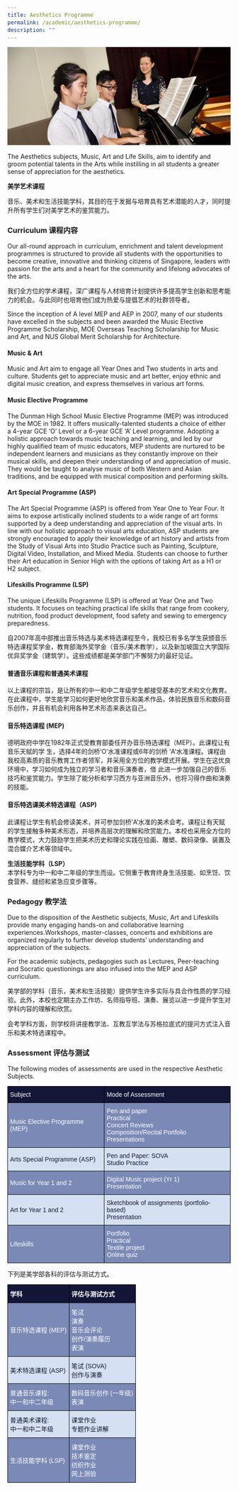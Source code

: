 ```yaml
---
title: Aesthetics Programme
permalink: /academic/aesthetics-programme/
description: ""
---
```

![](/images/Homepage/masthead-academic-aesthetics.jpg)

The Aesthetics subjects, Music, Art and Life Skills, aim to identify and groom potential talents in the Arts while instilling in all students a greater sense of appreciation for the aesthetics.

**美学艺术课程**

音乐、美术和生活技能学科，其目的在于发掘与培育具有艺术潜能的人才，同时提升所有学生们对美学艺术的鉴赏能力。

### **Curriculum 课程内容**

Our all-round approach in curriculum, enrichment and talent development programmes is structured to provide all students with the opportunities to become creative, innovative and thinking citizens of Singapore, leaders with passion for the arts and a heart for the community and lifelong advocates of the arts.

我们全方位的学术课程，深广课程与人材培育计划提供许多提高学生创新和思考能力的机会。与此同时也培育他们成为热爱与提倡艺术的社群领导者。


Since the inception of A level MEP and AEP in 2007, many of our students have excelled in the subjects and been awarded the Music Elective Programme Scholarship, MOE Overseas Teaching Scholarship for Music and Art, and NUS Global Merit Scholarship for Architecture.  

#### **Music & Art**

Music and Art aim to engage all Year Ones and Two students in arts and culture. Students get to appreciate music and art better, enjoy ethnic and digital music creation, and express themselves in various art forms. 

#### **Music Elective Programme**
The Dunman High School Music Elective Programme (MEP) was introduced by the MOE in 1982. It offers musically-talented students a choice of either a 4-year GCE ‘O’ Level or a 6-year GCE ‘A’ Level programme. Adopting a holistic approach towards music teaching and learning, and led by our highly qualified team of music educators, MEP students are nurtured to be independent learners and musicians as they constantly improve on their musical skills, and deepen their understanding of and appreciation of music. They would be taught to analyse music of both Western and Asian traditions, and be equipped with musical composition and performing skills.

#### **Art Special Programme (ASP)**
The Art Special Programme (ASP) is offered from Year One to Year Four. It aims to expose artistically inclined students to a wide range of art forms supported by a deep understanding and appreciation of the visual arts. In line with our holistic approach to visual arts education, ASP students are strongly encouraged to apply their knowledge of art history and artists from the Study of Visual Arts into Studio Practice such as Painting, Sculpture, Digital Video, Installation, and Mixed Media. Students can choose to further their Art education in Senior High with the options of taking Art as a H1 or H2 subject.

#### **Lifeskills Programme (LSP)**
The unique Lifeskills Programme (LSP) is offered at Year One and Two students. It focuses on teaching practical life skills that range from cookery, nutrition, food product development, food safety and sewing to emergency preparedness.

自2007年高中部推出音乐特选与美术特选课程至今，我校已有多名学生获颁音乐特选课程奖学金，教育部海外奖学金（音乐/美术教学），以及新加坡国立大学国际优异奖学金（建筑学）。这些成绩都是美学部门不懈努力的最好见证。

#### **普通音乐课程和普通美术课程**

以上课程的宗旨，是让所有的中一和中二年级学生都接受基本的艺术和文化教育。在此课程中，学生能学习如何更好地欣赏音乐和美术作品，体验民族音乐和数码音乐创作，并且有机会利用各种艺术形态来表达自己。

#### **音乐特选课程 (MEP)**

德明政府中学在1982年正式受教育部委任开办音乐特选课程（MEP）。此课程让有音乐天赋的学 生，选择4年的剑桥‘O’水准课程或6年的剑桥 ‘A’水准课程。课程由我校高素质的音乐教育工作者领军，并采用全方位的教学模式开展。学生在这优良环境中，学习如何成为独立的学习者和音乐演奏者，借 此进一步加强自己的音乐技巧和鉴赏能力。学生除了能分析和学习西方与亚洲音乐外，也将习得作曲和演奏的技能。

#### **音乐特选课美术特选课程（ASP)**
此课程让学生有机会修读美术，并可参加剑桥’A’水准的美术会考。课程让有天赋的学生接触多种美术形态，并培养高层次的理解和欣赏能力。本校也采用全方位的教学模式，大力鼓励学生把美术历史和理论实践在绘画、雕塑、数码录像、装置及混合媒介艺术等领域中。

**生活技能学科（****LSP****）**  
本学科专为中一和中二年级的学生而设。它侧重于教育终身生活技能、如烹饪、饮食营养、缝纫和紧急应变步骤等。

### **Pedagogy 教学法**

Due to the disposition of the Aesthetic subjects, Music, Art and Lifeskills provide many engaging hands-on and collaborative learning experiences.Workshops, master-classes, concerts and exhibitions are organized regularly to further develop students’ understanding and appreciation of the subjects.

For the academic subjects, pedagogies such as Lectures, Peer-teaching and Socratic questionings are also infused into the MEP and ASP curriculum.

美学部的学科（音乐，美术和生活技能）提供学生许多实际与具合作性质的学习经验。此外，本校也定期主办工作坊、名师指导班、演奏、展览以进一步提升学生对学科内容的理解和欣赏。

会考学科方面，则学校将讲座教学法、互教互学法与苏格拉底式的提问方式注入音乐和美术特选课程中。


### **Assessment 评估与测试**

The following modes of assessments are used in the respective Aesthetic Subjects.

<style type="text/css">
.tg  {border-collapse:collapse;border-spacing:0;}
.tg td{border-color:black;border-style:solid;border-width:1px;font-family:Arial, sans-serif;font-size:14px;
  overflow:hidden;padding:10px 5px;word-break:normal;}
.tg th{border-color:black;border-style:solid;border-width:1px;font-family:Arial, sans-serif;font-size:14px;
  font-weight:normal;overflow:hidden;padding:10px 5px;word-break:normal;}
.tg .tg-7scb{background-color:#D5E0F2;color:#141638;text-align:left;vertical-align:top}
.tg .tg-wau1{background-color:#141638;color:#FFF;text-align:left;vertical-align:top}
.tg .tg-bl4q{background-color:#7B89B6;color:#FFF;text-align:left;vertical-align:middle}
.tg .tg-463q{background-color:#7B89B6;color:#FFF;text-align:left;vertical-align:top}
.tg .tg-g8zf{background-color:#D5E0F2;color:#141638;text-align:left;vertical-align:middle}
</style>
<table class="tg">
<thead>
  <tr>
    <th class="tg-wau1"><span style="font-weight:normal">Subject</span></th>
    <th class="tg-wau1"><span style="font-weight:normal">Mode of Assessment</span></th>
  </tr>
</thead>
<tbody>
  <tr>
    <td class="tg-bl4q"><span style="color:#FFF;background-color:#7B89B6">Music Elective Programme (MEP)</span></td>
    <td class="tg-463q">Pen and paper<br>Practical<br>Concert Reviews<br>Composition/Recital Portfolio<br>Presentations</td>
  </tr>
  <tr>
    <td class="tg-g8zf"><span style="color:#141638;background-color:#D5E0F2">Arts Special Programme (ASP)</span></td>
    <td class="tg-7scb">Pen and Paper: SOVA<br>Studio Practice</td>
  </tr>
  <tr>
    <td class="tg-bl4q"><span style="color:#FFF;background-color:#7B89B6">Music for Year 1 and 2</span></td>
    <td class="tg-463q">Digital Music project (Yr 1)<br>Presentation</td>
  </tr>
  <tr>
    <td class="tg-g8zf"><span style="color:#141638;background-color:#D5E0F2">Art for Year 1 and 2</span></td>
    <td class="tg-7scb">Sketchbook of assignments (portfolio-based)<br>Presentation</td>
  </tr>
  <tr>
    <td class="tg-bl4q"><span style="color:#FFF;background-color:#7B89B6">Lifeskills</span></td>
    <td class="tg-463q">Portfolio<br>Practical<br>Textile project<br>Online quiz</td>
  </tr>
</tbody>
</table>

下列是美学部各科的评估与测试方式。

<style type="text/css">
.tg  {border-collapse:collapse;border-spacing:0;}
.tg td{border-color:black;border-style:solid;border-width:1px;font-family:Arial, sans-serif;font-size:14px;
  overflow:hidden;padding:10px 5px;word-break:normal;}
.tg th{border-color:black;border-style:solid;border-width:1px;font-family:Arial, sans-serif;font-size:14px;
  font-weight:normal;overflow:hidden;padding:10px 5px;word-break:normal;}
.tg .tg-7scb{background-color:#D5E0F2;color:#141638;text-align:left;vertical-align:top}
.tg .tg-ytzc{background-color:#141638;color:#FFF;font-weight:bold;text-align:left;vertical-align:middle}
.tg .tg-bl4q{background-color:#7B89B6;color:#FFF;text-align:left;vertical-align:middle}
.tg .tg-463q{background-color:#7B89B6;color:#FFF;text-align:left;vertical-align:top}
.tg .tg-g8zf{background-color:#D5E0F2;color:#141638;text-align:left;vertical-align:middle}
</style>
<table class="tg">
<thead>
  <tr>
    <th class="tg-ytzc"><span style="color:#FFF;background-color:#141638">学科</span></th>
    <th class="tg-ytzc"><span style="color:#FFF;background-color:#141638">评估与测试方式</span></th>
  </tr>
</thead>
<tbody>
  <tr>
    <td class="tg-bl4q"><span style="color:#FFF;background-color:#7B89B6">音乐特选课程 (MEP)</span></td>
    <td class="tg-463q">笔试<br>演奏<br>音乐会评论<br>创作/演奏履历<br>表演</td>
  </tr>
  <tr>
    <td class="tg-g8zf"><span style="color:#141638;background-color:#D5E0F2">美术特选课程 (ASP)</span></td>
    <td class="tg-7scb">笔试 (SOVA)<br>创作与演奏</td>
  </tr>
  <tr>
    <td class="tg-bl4q"><span style="color:#FFF;background-color:#7B89B6">普通音乐课程:</span><br><span style="color:#FFF;background-color:#7B89B6">中一和中二年级</span></td>
    <td class="tg-463q">数码音乐创作 (一年级)<br>表演</td>
  </tr>
  <tr>
    <td class="tg-g8zf"><span style="color:#141638;background-color:#D5E0F2">普通美术课程:</span><br><span style="color:#141638;background-color:#D5E0F2">中一和中二年级</span></td>
    <td class="tg-7scb">课堂作业<br>专题作业讲解</td>
  </tr>
  <tr>
    <td class="tg-bl4q"><span style="color:#FFF;background-color:#7B89B6">生活技能学科 (LSP)</span></td>
    <td class="tg-463q">课堂作业<br>技术鉴定<br>纺织作业<br>网上测验</td>
  </tr>
</tbody>
</table>
